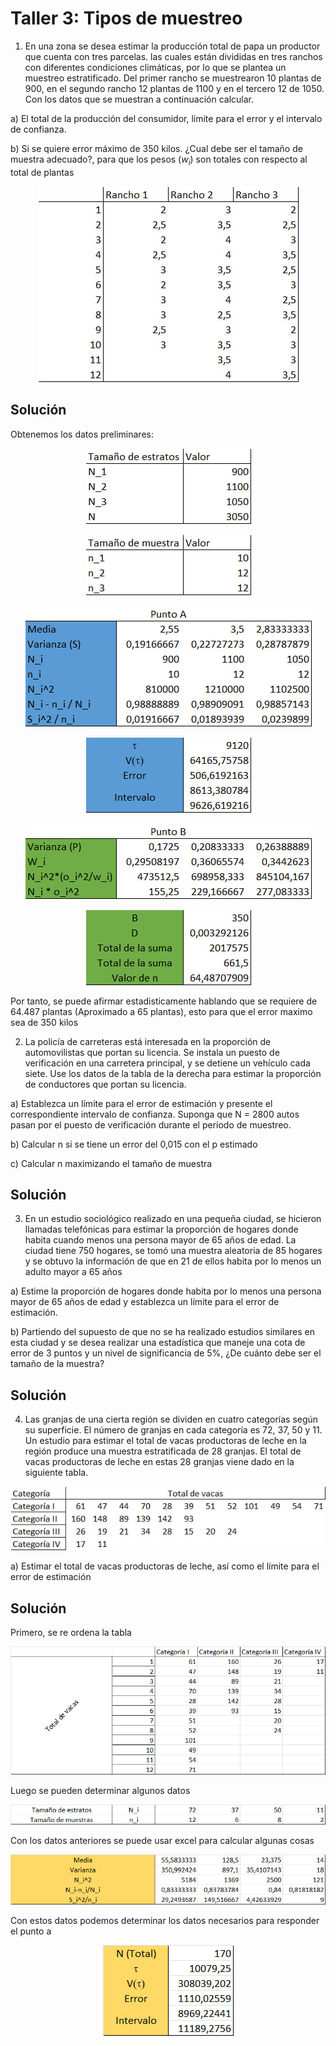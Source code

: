 # Taller 3: Tipos de muestreo

1. En una zona se desea estimar la producción total de papa un productor que cuenta con tres parcelas. las cuales están divididas en tres ranchos con diferentes condiciones climáticas, por lo que se plantea un muestreo estratificado. Del primer rancho se muestrearon 10 plantas de 900, en el segundo rancho 12 plantas de 1100 y en el tercero 12 de 1050. Con los datos que se muestran a continuación calcular.

a) El total de la producción del consumidor, límite para el error y el intervalo de confianza.

b) Si se quiere error máximo de 350 kilos. ¿Cual debe ser el tamaño de muestra adecuado?, para que los pesos ($w_i$) son totales con respecto al total de plantas

<div align="center">

![Tabla_1](.assets/tabla_ejecicio_1.jpg "Tabla #1")

</div>

## Solución

Obtenemos los datos preliminares:

<div align="center">

![Datos_preliminares_1](.assets/datos_1_1.jpg "Datos #1")

![Datos_preliminares_2](.assets/datos_1_2.jpg "Datos #2")

</div>


<div align="center">

![Desarrollo#1-A](.assets/punto_1_A.jpg "Desarrollo #1-A")

![Solucion#1-A](.assets/solucion_1_A.jpg "Solución #1-A")

</div>


<div align="center">

![Desarrollo#1-B](.assets/punto_1_B.jpg "Desarrollo #1-B")

![Solucion#1-B](.assets/solucion_1_B.jpg "Solución #1-B")

</div>

Por tanto, se puede afirmar estadisticamente hablando que se requiere de 64.487 plantas (Aproximado a 65 plantas), esto para que el error maximo sea de 350 kilos


2. La policía de carreteras está interesada en la proporción de automovilistas que portan su licencia. Se instala un puesto de verificación en una carretera principal, y se detiene un vehículo cada siete. Use los datos de la tabla de la derecha para estimar la proporción de conductores que portan su licencia.

a) Establezca un límite para el error de estimación y presente el correspondiente intervalo de confianza. Suponga que N = 2800 autos pasan por el puesto de verificación durante el período de muestreo.

b) Calcular n si se tiene un error del 0,015 con el p estimado

c) Calcular n maximizando el tamaño de muestra

## Solución

3. En un estudio sociológico realizado en una pequeña ciudad, se hicieron llamadas telefónicas para estimar la proporción de hogares donde habita cuando menos una persona mayor de 65 años de edad. La ciudad tiene 750 hogares, se tomó una muestra aleatoria de 85 hogares y se obtuvo la información de que en 21 de ellos habita por lo menos un adulto mayor a 65 años

a) Estime la proporción de hogares donde habita por lo menos una persona mayor de 65 años de edad y establezca un límite para el error de estimación.

b) Partiendo del supuesto de que no se ha realizado estudios similares en esta ciudad y se desea realizar una estadística que maneje una cota de error de 3 puntos y un nivel de significancia de 5%, ¿De cuánto debe ser el tamaño de la muestra?

## Solución

4. Las granjas de una cierta región se dividen en cuatro categorías según su superficie. El número de granjas en cada categoría es 72, 37, 50 y 11. Un estudio para estimar el total de vacas productoras de leche en la región produce una muestra estratificada de 28 granjas. El total de vacas productoras de leche en estas 28 granjas viene dado en la siguiente tabla.

<div align="center">

![Tabla_4](.assets/tabla_ejecicio_4.jpg "Tabla #4")

</div>

a) Estimar el total de vacas productoras de leche, así como el límite para el error de estimación

## Solución

Primero, se re ordena la tabla

<div align="center">

![Pivote](.assets/tabla_4_pivote.jpg "Tabla #4 en pivote")

</div>

Luego se pueden determinar algunos datos

<div align="center">

![Datos_de_las_muestras](.assets/ejecicio_4_muestras.jpg "Datos de las muestras")

</div>

Con los datos anteriores se puede usar excel para calcular algunas cosas

<div align="center">

![Ejercicio_4_desarrollo](.assets/ejecicio_4_desarrollo.jpg "Desarrollo del ejercicio 4")

</div>

Con estos datos podemos determinar los datos necesarios para responder el punto a 

<div align="center">

![solucion_ejercicio_4](.assets/ejecicio_4_solucion.jpg "Solución del ejercicio 4")

</div>